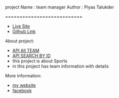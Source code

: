project Name : team manager 
Author : Piyas Talukder

===========================

- [Live Site](https://lucid-bohr-f7f209.netlify.app/)
- [Github Link](https://github.com/Porgramming-Hero-web-course/react-router-piyas1234)
 

About project:

- [API All TEAM](https://www.thesportsdb.com/api/v1/json/1/search_all_teams.php?l=English%20Premier%20League)
- [API SEARCH BY ID](https://www.thesportsdb.com/api/v1/json/1/lookupteam.php?id=133604)
- this project is about Sports 
- in this project has team information with details


More information:
- [my website ](http://piyass.com)
- [facebook](https://web.facebook.com/piyastalukderr/)


